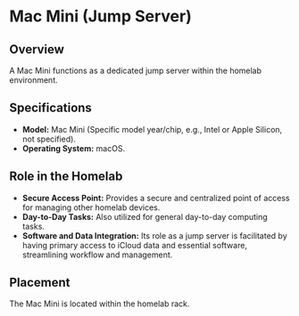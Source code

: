 # Mac Mini (Jump Server)

## Overview

A Mac Mini functions as a dedicated jump server within the homelab environment.

## Specifications

* **Model:** Mac Mini (Specific model year/chip, e.g., Intel or Apple Silicon, not specified).
* **Operating System:** macOS.

## Role in the Homelab

* **Secure Access Point:** Provides a secure and centralized point of access for managing other homelab devices.
* **Day-to-Day Tasks:** Also utilized for general day-to-day computing tasks.
* **Software and Data Integration:** Its role as a jump server is facilitated by having primary access to iCloud data and essential software, streamlining workflow and management.

## Placement

The Mac Mini is located within the homelab rack.
